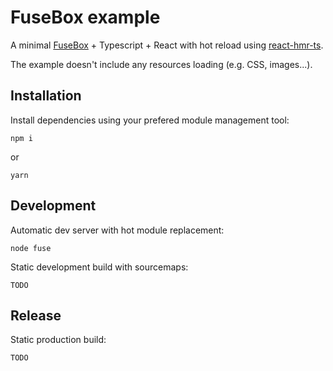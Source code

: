 # FuseBox example

A minimal [FuseBox][1] + Typescript + React with hot reload using [react-hmr-ts][2].

The example doesn't include any resources loading (e.g. CSS, images...).

[1]: https://fuse-box.org/
[2]: https://github.com/elsassph/react-hmr-ts

## Installation

Install dependencies using your prefered module management tool:

```
npm i
```
or
```
yarn
```

## Development

Automatic dev server with hot module replacement:

```
node fuse
```

Static development build with sourcemaps:

```
TODO
```

## Release

Static production build:

```
TODO
```
